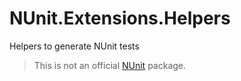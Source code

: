 # NUnit.Extensions.Helpers
Helpers to generate NUnit tests

> This is not an official [NUnit](https://github.com/nunit/nunit) package.
